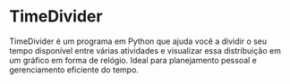 # TimeDivider
 TimeDivider é um programa em Python que ajuda você a dividir o seu tempo disponível entre várias atividades e visualizar essa distribuição em um gráfico em forma de relógio. Ideal para planejamento pessoal e gerenciamento eficiente do tempo.
